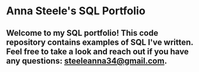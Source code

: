 # Anna Steele's SQL Portfolio

## Welcome to my SQL portfolio! This code repository contains examples of SQL I've written. Feel free to take a look and reach out if you have any questions: steeleanna34@gmail.com.
